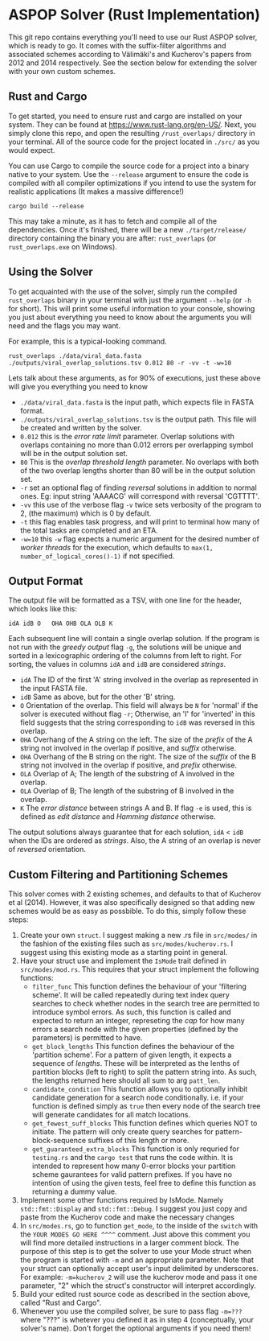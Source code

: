 # ASPOP Solver (Rust Implementation)
This git repo contains everything you'll need to use our Rust ASPOP solver, which is ready to go.
It comes with the suffix-filter algorithms and associated schemes according to Välimäki's and Kucherov's papers from 2012 and 2014 respectively. See the section below for extending the solver with your own custom schemes.

## Rust and Cargo

To get started, you need to ensure rust and cargo are installed on your system. They can be found at https://www.rust-lang.org/en-US/.
Next, you simply clone this repo, and open the resulting `/rust_overlaps/` directory in your terminal. All of the source code for the project located in `./src/` as you would expect.

You can use Cargo to compile the source code for a project into a binary native to your system. Use the `--release` argument to ensure the code is compiled _with_ all compiler optimizations if you intend to use the system for realistic applications (It makes a massive difference!)
```
cargo build --release
```

This may take a minute, as it has to fetch and compile all of the dependencies. Once it's finished, there will be a new `./target/release/` directory containing the binary you are after: `rust_overlaps` (or `rust_overlaps.exe` on Windows).

## Using the Solver

To get acquainted with the use of the solver, simply run the compiled `rust_overlaps` binary in your terminal with just the argument `--help` (or `-h` for short). This will print some useful information to your console, showing you just about everything you need to know about the arguments you will need and the flags you may want.

For example, this is a typical-looking command.

```
rust_overlaps ./data/viral_data.fasta ./outputs/viral_overlap_solutions.tsv 0.012 80 -r -vv -t -w=10
```
Lets talk about these arguments, as for 90% of executions, just these above will give you everything you need to know
* `./data/viral_data.fasta` is the input path, which expects file in FASTA format.
* `./outputs/viral_overlap_solutions.tsv` is the output path. This file will be created and written by the solver.
* `0.012` this is the _error rate limit_ parameter. Overlap solutions with overlaps containing no more than 0.012 errors per overlapping symbol will be in the output solution set.
* `80` This is the _overlap threshold length_ parameter. No overlaps with both of the two overlap lengths shorter than 80 will be in the output solution set.
* `-r` set an optional flag of finding _reversal_ solutions in addition to normal ones. Eg: input string 'AAAACG' will correspond with reversal 'CGTTTT'.
* `-vv` this use of the verbose flag `-v` twice sets verbosity of the program to 2, (the maximum) which is 0 by default.
* `-t` this flag enables task progress, and will print to terminal how many of the total tasks are completed and an ETA.
* `-w=10` this `-w` flag expects a numeric argument for the desired number of _worker threads_ for the execution, which defaults to `max(1, number_of_logical_cores()-1)` if not specified.

## Output Format
The output file will be formatted as a TSV, with one line for the header, which looks like this:
```
idA	idB	O	OHA	OHB	OLA	OLB	K
```
Each subsequent line will contain a single overlap solution. If the program is not run with the _greedy output_ flag `-g`, the solutions will be unique and sorted in a lexicographic ordering of the columns from left to right. For sorting, the values in columns `idA` and `idB` are considered _strings_.
* `idA` The ID of the first 'A' string involved in the overlap as represented in the input FASTA file.
* `idB` Same as above, but for the other 'B' string.
* `O` Orientation of the overlap. This field will always be `N` for 'normal' if the solver is executed without flag `-r`; Otherwise, an 'I' for 'inverted' in this field suggests that the string corresponding to `idB` was reversed in this overlap.
* `OHA` Overhang of the A string on the left. The size of the _prefix_ of the A string not involved in the overlap if positive, and _suffix_ otherwise.
* `OHA` Overhang of the B string on the right. The size of the _suffix_ of the B string not involved in the overlap if positive, and _prefix_ otherwise.
* `OLA` Overlap of A; The length of the substring of A involved in the overlap.
* `OLA` Overlap of B; The length of the substring of B involved in the overlap.
* `K` The _error distance_ between strings A and B. If flag `-e` is used, this is defined as _edit distance_ and _Hamming distance_ otherwise.

The output solutions always guarantee that for each solution, `idA` < `idB` when the IDs are ordered as _strings_. Also, the A string of an overlap is never of _reversed_ orientation.

## Custom Filtering and Partitioning Schemes
This solver comes with 2 existing schemes, and defaults to that of Kucherov et al (2014).
However, it was also specifically designed so that adding new schemes would be as easy as possbible. To do this, simply follow these steps:
1. Create your own `struct`. I suggest making a new .rs file in `src/modes/` in the fashion of the existing files such as `src/modes/kucherov.rs`. I suggest using this existing mode as a starting point in general.
2. Have your struct use and implement the `IsMode` trait defined in `src/modes/mod.rs`. This requires that your struct implement the following functions:
    * `filter_func` This function defines the behaviour of your 'filtering scheme'. It will be called repeatedly during text index query searches to check whether nodes in the search tree are permitted to introduce symbol errors. As such, this function is called and expected to return an integer, represeting the _cap_ for how many errors a search node with the given properties (defined by the parameters) is permitted to have.
    * `get_block_lengths` This function defines the behaviour of the 'partition scheme'. For a pattern of given length, it expects a sequence of _lengths_. These will be interpreted as the lenths of partition blocks (left to right) to split the pattern string into. As such, the lengths returned here should all sum to arg `patt_len`.
    * `candidate_condition` This function allows you to optionally inhibit candidate generation for a search node conditionally. i.e. if your function is defined simply as `true` then every node of the search tree will generate candidates for all match locations.
    * `get_fewest_suff_blocks` This function defines which queries NOT to initiate. The pattern will only create query searches for pattern-block-sequence suffixes of this length or more. 
    * `get_guaranteed_extra_blocks` This function is only requried for `testing.rs` and the `cargo test` that runs the code within. It is intended to represent how many 0-error blocks your partition scheme gaurantees for valid pattern prefixes. If you have no intention of using the given tests, feel free to define this function as returning a dummy value.
3. Implement some other functions required by IsMode. Namely `std::fmt::Display` and `std::fmt::Debug`. I suggest you just copy and paste from the Kucherov code and make the necessary changes
4. In `src/modes.rs`, go to function `get_mode`, to the inside of the `switch` with the `YOUR MODES GO HERE ^^^^` comment. Just above this comment you will find more detailed instructions in a larger comment block. The purpose of this step is to get the solver to use your Mode struct when the program is started with `-m` and an appropriate parameter. Note that your struct can optionally accept user's input delimited by underscores. For example: `-m=kucherov_2` will use the kucherov mode and pass it one parameter, "2" which the struct's constructor will interpret accordingly.
5. Build your edited rust source code as described in the section above, called "Rust and Cargo". 
6. Whenever you use the compiled solver, be sure to pass flag `-m=???` where "???" is whetever you defined it as in step 4 (conceptually, your solver's name). Don't forget the optional arguments if you need them!
